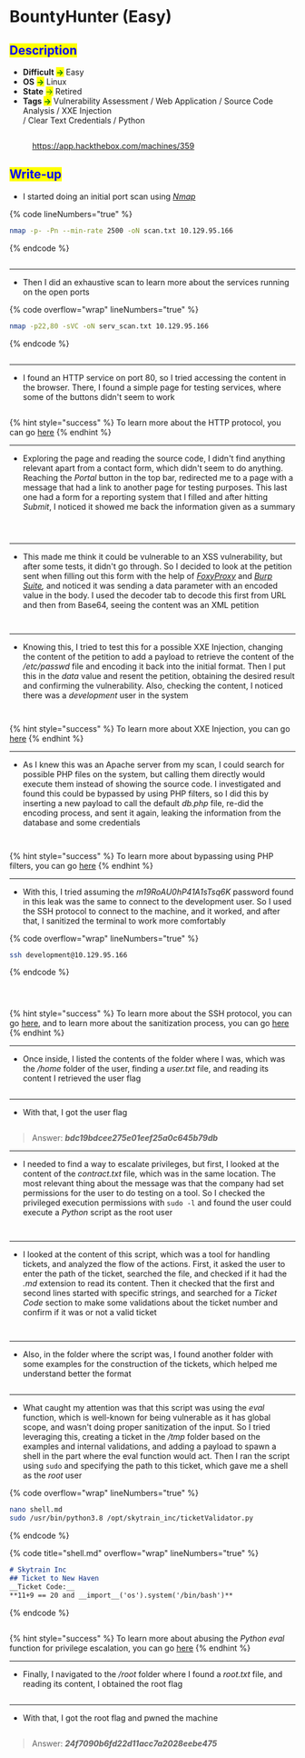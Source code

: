 # BountyHunter (Easy)

## <mark style="color:blue;">Description</mark>

* **Difficult** <mark style="color:green;">**->**</mark> Easy
* **OS** <mark style="color:green;">**->**</mark> Linux
* **State** <mark style="color:green;">-></mark> Retired
* **Tags&#x20;**<mark style="color:green;">**->**</mark> Vulnerability Assessment / Web Application / Source Code Analysis / XXE Injection\
  / Clear Text Credentials / Python

<figure><img src="../../.gitbook/assets/image (66).png" alt=""><figcaption><p><a href="https://app.hackthebox.com/machines/359">https://app.hackthebox.com/machines/359</a></p></figcaption></figure>

## <mark style="color:blue;">Write-up</mark>

* I started doing an initial port scan using [_Nmap_](../../networks/tools-and-utilities.md#nmap)

{% code lineNumbers="true" %}
```bash
nmap -p- -Pn --min-rate 2500 -oN scan.txt 10.129.95.166
```
{% endcode %}

<figure><img src="../../.gitbook/assets/image (811).png" alt=""><figcaption></figcaption></figure>

***

* Then I did an exhaustive scan to learn more about the services running on the open ports

{% code overflow="wrap" lineNumbers="true" %}
```bash
nmap -p22,80 -sVC -oN serv_scan.txt 10.129.95.166
```
{% endcode %}

<figure><img src="../../.gitbook/assets/image (812).png" alt=""><figcaption></figcaption></figure>

***

* I found an HTTP service on port 80, so I tried accessing the content in the browser. There, I found a simple page for testing services, where some of the buttons didn't seem to work

<figure><img src="../../.gitbook/assets/image (813).png" alt=""><figcaption></figcaption></figure>

{% hint style="success" %}
To learn more about the HTTP protocol, you can go [here](../../networks/protocols/http/)
{% endhint %}

***

* Exploring the page and reading the source code, I didn't find anything relevant apart from a contact form, which didn't seem to do anything. Reaching the _Portal_ button in the top bar, redirected me to a page with a message that had a link to another page for testing purposes. This last one had a form for a reporting system that I filled and after hitting _Submit_, I noticed it showed me back the information given as a summary

<figure><img src="../../.gitbook/assets/image (868).png" alt=""><figcaption></figcaption></figure>

<figure><img src="../../.gitbook/assets/image (1) (1).png" alt=""><figcaption></figcaption></figure>

<figure><img src="../../.gitbook/assets/image (4) (1).png" alt=""><figcaption></figcaption></figure>

***

* This made me think it could be vulnerable to an XSS vulnerability, but after some tests, it didn't go through. So I decided to look at the petition sent when filling out this form with the help of [_FoxyProxy_](../../web-exploitation/tools-and-utilities.md#foxyproxy) and [_Burp Suite_](../../web-exploitation/tools-and-utilities.md#burp-suite)_,_ and noticed it was sending a data parameter with an encoded value in the body. I used the decoder tab to decode this first from URL and then from Base64, seeing the content was an XML petition

<figure><img src="../../.gitbook/assets/image (5) (1).png" alt=""><figcaption></figcaption></figure>

<figure><img src="../../.gitbook/assets/image (816).png" alt=""><figcaption></figcaption></figure>

***

* Knowing this, I tried to test this for a possible XXE Injection, changing the content of the petition to add a payload to retrieve the content of the _/etc/passwd_ file and encoding it back into the initial format. Then I put this in the _data_ value and resent the petition, obtaining the desired result and confirming the vulnerability. Also, checking the content, I noticed there was a _development_ user in the system

<figure><img src="../../.gitbook/assets/image (817).png" alt=""><figcaption></figcaption></figure>

<figure><img src="../../.gitbook/assets/image (7).png" alt=""><figcaption></figcaption></figure>

{% hint style="success" %}
To learn more about XXE Injection, you can go [here](../../web-exploitation/broken-access-control/command-injection-1.md)
{% endhint %}

***

* As I knew this was an Apache server from my scan, I could search for possible PHP files on the system, but calling them directly would execute them instead of showing the source code. I investigated and found this could be bypassed by using PHP filters, so I did this by inserting a new payload to call the default _db.php_ file, re-did the encoding process, and sent it again, leaking the information from the database and some credentials&#x20;

<figure><img src="../../.gitbook/assets/image (8).png" alt=""><figcaption></figcaption></figure>

<figure><img src="../../.gitbook/assets/image (9).png" alt=""><figcaption></figcaption></figure>

{% hint style="success" %}
To learn more about bypassing using PHP filters, you can go [here](../../web-exploitation/broken-access-control/php-bypass-using-filters.md)
{% endhint %}

***

* With this, I tried assuming the _m19RoAU0hP41A1sTsq6K_ password found in this leak was the same to connect to the development user. So I used the SSH protocol to connect to the machine, and it worked, and after that, I sanitized the terminal to work more comfortably

{% code overflow="wrap" lineNumbers="true" %}
```bash
ssh development@10.129.95.166
```
{% endcode %}

<figure><img src="../../.gitbook/assets/image (10).png" alt=""><figcaption></figcaption></figure>

<figure><img src="../../.gitbook/assets/image (11).png" alt=""><figcaption></figcaption></figure>

<figure><img src="../../.gitbook/assets/image (12).png" alt=""><figcaption></figcaption></figure>

{% hint style="success" %}
To learn more about the SSH protocol, you can go [here](../../networks/protocols/ssh.md), and to learn more about the sanitization process, you can go [here](../../linux/useful-shell-resources.md#tty-sanitization)
{% endhint %}

***

* Once inside, I listed the contents of the folder where I was, which was the _/home_ folder of the user, finding a _user.txt_ file, and reading its content I retrieved the user flag



<figure><img src="../../.gitbook/assets/image (13).png" alt=""><figcaption></figcaption></figure>

***

* With that, I got the user flag

<figure><img src="../../.gitbook/assets/image (757).png" alt=""><figcaption></figcaption></figure>

> Answer: _**bdc19bdcee275e01eef25a0c645b79db**_

***

* I needed to find a way to escalate privileges, but first, I looked at the content of the _contract.txt_ file, which was in the same location. The most relevant thing about the message was that the company had set permissions for the user to do testing on a tool. So I checked the privileged execution permissions with `sudo -l` and found the user could execute a _Python_ script as the root user

<figure><img src="../../.gitbook/assets/image (14).png" alt=""><figcaption></figcaption></figure>

<figure><img src="../../.gitbook/assets/image (61).png" alt=""><figcaption></figcaption></figure>

***

* I looked at the content of this script, which was a tool for handling tickets, and analyzed the flow of the actions. First, it asked the user to enter the path of the ticket, searched the file, and checked if it had the _.md_ extension to read its content. Then it checked that the first and second lines started with specific strings, and searched for a _Ticket Code_ section to make some validations about the ticket number and confirm if it was or not a valid ticket

<figure><img src="../../.gitbook/assets/image (62).png" alt=""><figcaption></figcaption></figure>

<figure><img src="../../.gitbook/assets/image (37).png" alt=""><figcaption></figcaption></figure>

***

* Also, in the folder where the script was, I found another folder with some examples for the construction of the tickets, which helped me understand better the format

<figure><img src="../../.gitbook/assets/image (64).png" alt=""><figcaption></figcaption></figure>

***

* What caught my attention was that this script was using the _eval_ function, which is well-known for being vulnerable as it has global scope, and wasn't doing proper sanitization of the input. So I tried leveraging this, creating a ticket in the _/tmp_ folder based on the examples and internal validations, and adding a payload to spawn a shell in the part where the eval function would act. Then I ran the script using `sudo` and specifying the path to this ticket, which gave me a shell as the _root_ user

{% code overflow="wrap" lineNumbers="true" %}
```bash
nano shell.md
sudo /usr/bin/python3.8 /opt/skytrain_inc/ticketValidator.py
```
{% endcode %}

{% code title="shell.md" overflow="wrap" lineNumbers="true" %}
```markdown
# Skytrain Inc
## Ticket to New Haven
__Ticket Code:__
**11+9 == 20 and __import__('os').system('/bin/bash')**
```
{% endcode %}

<figure><img src="../../.gitbook/assets/image (68).png" alt=""><figcaption></figcaption></figure>

{% hint style="success" %}
To learn more about abusing the _Python_ _eval_ function for privilege escalation, you can go [here](../../penetration-testing/process-stages/post-exploitation/privilege-escalation/linux-privilege-escalation.md#abusing-the-python-eval-function)
{% endhint %}

***

* Finally, I navigated to the _/root_ folder where I found a _root.txt_ file, and reading its content, I obtained the root flag

<figure><img src="../../.gitbook/assets/image (65).png" alt=""><figcaption></figcaption></figure>

***

* With that, I got the root flag and pwned the machine

<figure><img src="../../.gitbook/assets/image (245) (1).png" alt=""><figcaption></figcaption></figure>

> Answer: _**24f7090b6fd22d11acc7a2028eebe475**_
